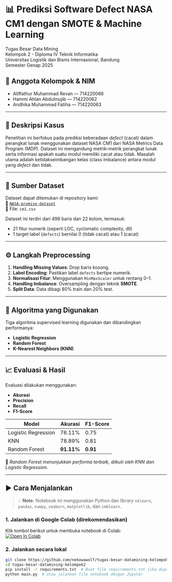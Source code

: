 # 📊 Prediksi Software Defect NASA CM1 dengan SMOTE & Machine Learning

Tugas Besar Data Mining  
Kelompok 2 - Diploma IV Teknik Informatika  
Universitas Logistik dan Bisnis Internasional, Bandung  
Semester Genap 2025

## 👥 Anggota Kelompok & NIM

- Aliffathur Muhammad Revan — 714220066  
- Hammi Ahlan Abdulmujib — 714220062  
- Andhika Muhammad Fatiha — 714220063  

---

## 🧩 Deskripsi Kasus

Penelitian ini berfokus pada prediksi keberadaan *defect* (cacat) dalam perangkat lunak menggunakan dataset NASA CM1 dari NASA Metrics Data Program (MDP). Dataset ini mengandung metrik-metrik perangkat lunak serta informasi apakah suatu modul memiliki cacat atau tidak. Masalah utama adalah ketidakseimbangan kelas (class imbalance) antara modul yang *defect* dan tidak.

---

## 💾 Sumber Dataset

Dataset dapat ditemukan di repository kami:  
📁 [`NASA-promise-dataset`](https://github.com/ApoorvaKrisna/NASA-promise-dataset-repository)  
📄 File: `cm1.csv`

Dataset ini terdiri dari 498 baris dan 22 kolom, termasuk:
- 21 fitur numerik (seperti LOC, cyclomatic complexity, dll)
- 1 target label (`defects`) bernilai 0 (tidak cacat) atau 1 (cacat)

---

## ⚙️ Langkah Preprocessing

1. **Handling Missing Values**: Drop baris kosong.
2. **Label Encoding**: Pastikan label `defects` bertipe numerik.
3. **Normalisasi Fitur**: Menggunakan `MinMaxScaler` untuk rentang 0–1.
4. **Handling Imbalance**: Oversampling dengan teknik **SMOTE**.
5. **Split Data**: Data dibagi 80% train dan 20% test.

---

## 🤖 Algoritma yang Digunakan

Tiga algoritma supervised learning digunakan dan dibandingkan performanya:

- **Logistic Regression**
- **Random Forest**
- **K-Nearest Neighbors (KNN)**

---

## 📈 Evaluasi & Hasil

Evaluasi dilakukan menggunakan:
- **Akurasi**
- **Precision**
- **Recall**
- **F1-Score**

| Model              | Akurasi | F1-Score |
|--------------------|---------|----------|
| Logistic Regression| 76.11%  | 0.75     |
| KNN                | 78.89%  | 0.81     |
| Random Forest      | **91.11%** | **0.91** |

📌 *Random Forest menunjukkan performa terbaik, diikuti oleh KNN dan Logistic Regression.*

---

## ▶️ Cara Menjalankan

> 💡 **Note**: Notebook ini menggunakan Python dan library `sklearn`, `pandas`, `numpy`, `seaborn`, `matplotlib`, dan `imblearn`.

### 1. Jalankan di Google Colab (direkomendasikan)

Klik tombol berikut untuk membuka notebook di Colab:  
[![Open In Colab](https://colab.research.google.com/assets/colab-badge.svg)](https://colab.research.google.com/)

### 2. Jalankan secara lokal

```bash
git clone https://github.com/nekowawolf/tugas-besar-datamining-kelompok2.git
cd tugas-besar-datamining-kelompok2
pip install -r requirements.txt  # Buat file requirements.txt jika diperlukan
python main.py  # atau jalankan file notebook dengan Jupyter
